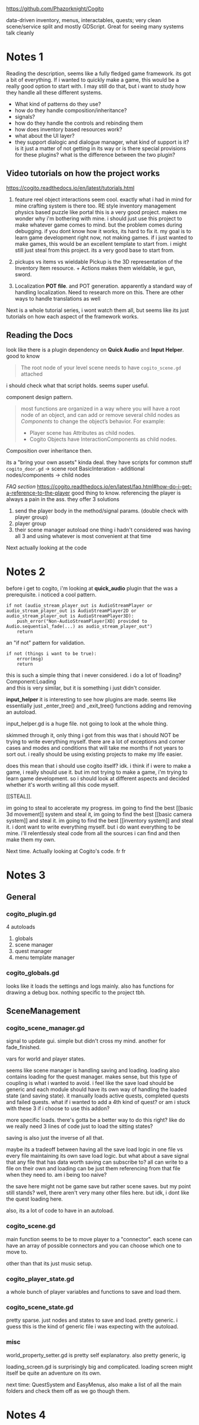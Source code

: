 https://github.com/Phazorknight/Cogito

data-driven inventory, menus, interactables, quests; very clean scene/service split and mostly GDScript. Great for seeing many systems talk cleanly

# Notes 1
Reading the description, seems like a fully fledged game framework. its got a bit of everything. If i wanted to quickly make a game, this would be a really good option to start with. I may still do that, but i want to study how they handle all these different systems. 
- What kind of patterns do they use?
- how do they handle composition/inheritance?
- signals?
- how do they handle the controls and rebinding them
- how does inventory based resources work?
- what about the UI layer?
- they support dialogic and dialogue manager, what kind of support is it? is it just a matter of not getting in its way or is there special provisions for these plugins? what is the difference between the two plugin?

## Video tutorials on how the project works
https://cogito.readthedocs.io/en/latest/tutorials.html

1. feature reel
object interactions seem cool. exactly what i had in mind for mine
crafting system is there too. 
RE style inventory management
physics based puzzle like portal
this is a very good project. makes me wonder why i'm bothering with mine. i should just use this project to make whatever game comes to mind. 
but the problem comes during debugging. if you dont know how it works, its hard to fix it. 
my goal is to learn game development right now, not making games. if i just wanted to make games, this would be an excellent template to start from. i might still just steal from this project. its a very good base to start from. 

2. pickups vs items vs wieldable
Pickup is the 3D representation of the Inventory Item resource. + Actions makes them wieldable, ie gun, sword.

3. Localization
**POT file**. and POT generation. apparently a standard way of handling localization. Need to research more on this. 
There are other ways to handle translations as well

Next is a whole tutorial series, i wont watch them all, but seems like its just tutorials on how each aspect of the framework works. 

## Reading the Docs
look like there is a plugin dependency on **Quick Audio** and **Input Helper**. good to know

> The root node of your level scene needs to have `cogito_scene.gd` attached

i should check what that script holds. seems super useful.

component design pattern. 
>most functions are organized in a way where you will have a root node of an object, and can add or remove several child nodes as _Components_ to change the object’s behavior. For example:
>- Player scene has Attributes as child nodes.
>- Cogito Objects have InteractionComponents as child nodes.

Composition over inheritance then. 

its a "bring your own assets" kinda deal. they have scripts for common stuff 
`cogito_door.gd` -> scene root
BasicInteration - additional nodes/components -> child nodes


*FAQ section*
https://cogito.readthedocs.io/en/latest/faq.html#how-do-i-get-a-reference-to-the-player
good thing to know. referencing the player is always a pain in the ass. they offer 3 solutions
1. send the player body in the method/signal params. (double check with player group)
2. player group
3. their scene manager autoload
one thing i hadn't considered was having all 3 and using whatever is most convenient at that time 


Next actually looking at the code
# Notes 2
before i get to cogito, i'm looking at **quick_audio** plugin that the was a prerequisite. i noticed a cool pattern. 

```gdscript
if not (audio_stream_player_out is AudioStreamPlayer or audio_stream_player_out is AudioStreamPlayer2D or audio_stream_player_out is AudioStreamPlayer3D):
	push_error("Non-AudioStreamPlayer[XD] provided to Audio.sequential_fade(...) as audio_stream_player_out")
	return

```

an "if not" pattern for validation. 
```psuedo
if not (things i want to be true):
	error(msg)
	return
```

this is such a simple thing that i never considered. i do a lot of 
!loading?Component:Loading  
and this is very similar, but it is something i just didn't consider. 

**input_helper**
it is interesting to see how plugins are made. seems like essentially just \_enter_tree() and \_exit_tree() functions adding and removing an autoload. 

input_helper.gd is a huge file. not going to look at the whole thing. 

skimmed through it, only thing i got from this was that i should NOT be trying to write everything myself. there are a lot of exceptions and corner cases and modes and conditions that will take me months if not years to sort out. i really should be using existing projects to make my life easier. 

does this mean that i should use cogito itself? idk. i think if i were to make a game, i really should use it. but im not trying to make a game, i'm trying to learn game development. so i should look at different aspects and decided whether it's worth writing all this code myself. 

[[STEAL]]. 

im going to steal to accelerate my progress. im going to find the best [[basic 3d movement]] system and steal it, im going to find the best [[basic camera system]] and steal it. im going to find the best [[inventory system]] and steal it. i dont want to write everything myself. but i do want everything to be mine. i'll relentlessly steal code from all the sources i can find and then make them my own. 


Next time. Actually looking at Cogito's code. fr fr

# Notes 3
## General
### cogito_plugin.gd
4 autoloads
1. globals
2. scene manager
3. quest manager
4. menu template manager

### cogito_globals.gd
looks like it loads the settings and logs mainly. also has functions for drawing a debug box. nothing specific to the project tbh.

## SceneManagement
### cogito_scene_manager.gd
signal to update gui. simple but didn't cross my mind. another for fade_finished. 

vars for world and player states. 

seems like scene manager is handling saving and loading. loading also contains loading for the quest manager. makes sense, but this type of coupling is what i wanted to avoid. i feel like the save load should be generic and each module should have its own way of handling the loaded state (and saving state). it manually loads active quests, completed quests and failed quests. what if i wanted to add a 4th kind of quest? or am i stuck with these 3 if i choose to use this addon? 

more specific loads. there's gotta be a better way to do this right? like do we really need 3 lines of code just to load the sitting states?

saving is also just the inverse of all that. 

maybe its a tradeoff between having all the save load logic in one file vs every file maintaining its own save load logic. but what about a save signal that any file that has data worth saving can subscribe to? all can write to a file on their own and loading can be just them referencing from that file when they need to. am i being too naive?

the save here might not be game save but rather scene saves. but my point still stands? well, there aren't very many other files here. but idk, i dont like the quest loading here. 

also, its a lot of code to have in an autoload. 

### cogito_scene.gd
main function seems to be to move player to a "connector". each scene can have an array of possible connectors and you can choose which one to move to. 

other than that its just music setup. 

### cogito_player_state.gd
a whole bunch of player variables and functions to save and load them. 

### cogito_scene_state.gd
pretty sparse. just nodes and states to save and load. pretty generic. i guess this is the kind of generic file i was expecting with the autoload.

### misc
world_property_setter.gd is pretty self explanatory. also pretty generic, ig

loading_screen.gd is surprisingly big and complicated. loading screen might itself be quite an adventure on its own.  

next time: QuestSystem and EasyMenus, also make a list of all the main folders and check them off as we go though them. 

# Notes 4
